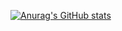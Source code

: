[![Anurag's GitHub stats](https://github-readme-stats.vercel.app/api?username=Innokentie&show_icons=true&theme=onedark)](https://github.com/Innokentie/Innokentie/)
